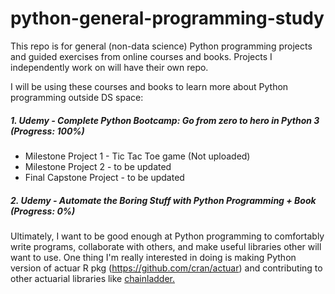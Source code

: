 # python-general-programming-study

This repo is for general (non-data science) Python programming projects and guided exercises from online courses and books. Projects I independently work on will have their own repo.

I will be using these courses and books to learn more about Python programming outside DS space:

##### 1. Udemy - Complete Python Bootcamp: Go from zero to hero in Python 3 (Progress: 100%)  
- Milestone Project 1 - Tic Tac Toe game (Not uploaded)
- Milestone Project 2 - to be updated  
- Final Capstone Project - to be updated  
  
##### 2. Udemy - Automate the Boring Stuff with Python Programming + Book (Progress: 0%)  
    
   
Ultimately, I want to be good enough at Python programming to comfortably write programs, collaborate with others, and make useful libraries other will want to use. One thing I'm really interested in doing is making Python version of actuar R pkg (https://github.com/cran/actuar) and contributing to other actuarial libraries like [chainladder.](https://github.com/jbogaardt/chainladder-python)
